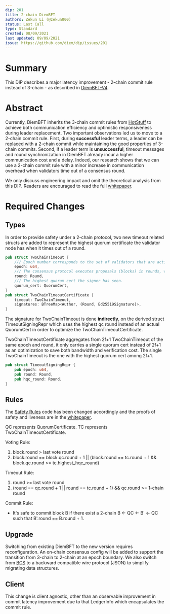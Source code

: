 ```yaml
---
dip: 201
title: 2-chain DiemBFT
authors: Zekun Li (@zekun000)
status: Last Call
type: Standard
created: 08/09/2021
last updated: 09/09/2021
issue: https://github.com/diem/dip/issues/201
---
```


# Summary

This DIP describes a major latency improvement - 2-chain commit rule instead of 3-chain - as described in  [DiemBFT-V4](https://developers.diem.com/papers/diem-consensus-state-machine-replication-in-the-diem-blockchain/2021-08-17.pdf).

# Abstract

Currently, DiemBFT inherits the 3-chain commit rules from [HotStuff](https://dl.acm.org/doi/pdf/10.1145/3293611.3331591) to achieve both communication efficiency and optimistic responsiveness during leader replacement. Two important observations led us to move to a 2-chain commit rule. First, during **successful** leader terms, a leader can be replaced with a 2-chain commit while maintaining the good properties of 3-chain commits. Second, if a leader term is **unsuccessful**, timeout messages and round synchronization in DiemBFT already incur a higher communication cost and a delay. Indeed, our research shows that we can use a 2-chain commit rule with a minor increase in communication overhead when validators time out of a consensus round.

We only discuss engineering impact and omit the theoretical analysis from this DIP. Readers are encouraged to read the full [whitepaper](https://developers.diem.com/papers/diem-consensus-state-machine-replication-in-the-diem-blockchain/2021-08-17.pdf).

# Required Changes

## Types
In order to provide safety under a 2-chain protocol, two new timeout related structs are added to represent the highest quorum certificate the validator node has when it times out of a round.

```rust
pub struct TwoChainTimeout {
    /// Epoch number corresponds to the set of validators that are active for this round.
    epoch: u64,
    /// The consensus protocol executes proposals (blocks) in rounds, which monotonically increase per epoch.
    round: Round,
    /// The highest quorum cert the signer has seen.
    quorum_cert: QuorumCert,
}
pub struct TwoChainTimeoutCertificate {
    timeout: TwoChainTimeout,
    signatures: BTreeMap<Author, (Round, Ed25519Signature)>,
}
```

The signature for TwoChainTimeout is done **indirectly**, on the derived struct TimeoutSigningRepr which uses the highest qc round instead of an actual QuorumCert
in order to optimize the TwoChainTimeoutCertificate.

TwoChainTimeoutCertificate aggregates from 2f+1 TwoChainTimeout of the same epoch and round, it only carries a single quorum cert instead of 2f+1 as an optimization to save both bandwidth and verification cost.
The single TwoChainTimeout is the one with the highest quorum cert among 2f+1.
```rust
pub struct TimeoutSigningRepr {
    pub epoch: u64,
    pub round: Round,
    pub hqc_round: Round,
}
```

## Rules
The [Safety Rules](https://github.com/diem/diem/tree/main/consensus/safety-rules) code has been changed accordingly and the proofs of safety and liveness are in the [whitepaper](https://developers.diem.com/papers/diem-consensus-state-machine-replication-in-the-diem-blockchain/2021-08-17.pdf).

QC represents QuorumCertificate. TC represents TwoChainTimeoutCertificate.

Voting Rule:
1. block.round > last vote round
2. block.round == block.qc.round + 1 || (block.round == tc.round + 1 && block.qc.round >= tc.highest_hqc_round)

Timeout Rule:
1. round >= last vote round
2. (round == qc.round + 1 || round == tc.round + 1) && qc.round >= 1-chain round

Commit Rule:
 - It's safe to commit block B if there exist a 2-chain B <- QC <- B' <- QC  such that B'.round == B.round + 1.

## Upgrade
Switching from existing DiemBFT to the new version requires reconfiguration. An on-chain consensus config will be added to support the transition from 3-chain to 2-chain at an epoch boundary. 
We also switch from [BCS](https://github.com/diem/bcs) to a backward compatible wire protocol (JSON) to simplify migrating data structures.

## Client

This change is client agnostic, other than an observable improvement in commit latency improvement due to that LedgerInfo which encapsulates the commit rule.
